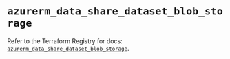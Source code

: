 # `azurerm_data_share_dataset_blob_storage`

Refer to the Terraform Registry for docs: [`azurerm_data_share_dataset_blob_storage`](https://registry.terraform.io/providers/hashicorp/azurerm/4.39.0/docs/resources/data_share_dataset_blob_storage).
